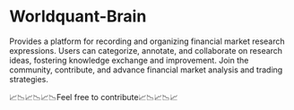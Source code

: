 # Worldquant-Brain

Provides a platform for recording and organizing financial market research expressions. Users can categorize, annotate, and collaborate on research ideas, fostering knowledge exchange and improvement. Join the community, contribute, and advance financial market analysis and trading strategies.

📈📉📈📉📈📉Feel free to contribute📈📉📈📉📈